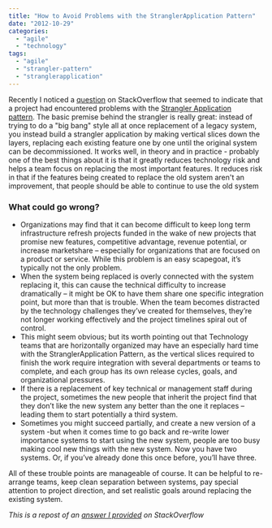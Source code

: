 ```yaml
---
title: "How to Avoid Problems with the StranglerApplication Pattern"
date: "2012-10-29"
categories: 
  - "agile"
  - "technology"
tags: 
  - "agile"
  - "strangler-pattern"
  - "stranglerapplication"
---
```


Recently I noticed a [question](http://stackoverflow.com/a/13002712/33886) on StackOverflow that seemed to indicate that a project had encountered problems with the [Strangler Application pattern](http://martinfowler.com/bliki/StranglerApplication.html). The basic premise behind the strangler is really great: instead of trying to do a "big bang" style all at once replacement of a legacy system, you instead build a strangler application by making vertical slices down the layers, replacing each existing feature one by one until the original system can be decommissioned. It works well, in theory and in practice - probably one of the best things about it is that it greatly reduces technology risk and helps a team focus on replacing the most important features. It reduces risk in that if the features being created to replace the old system aren't an improvement, that people should be able to continue to use the old system

### What could go wrong?

- Organizations may find that it can become difficult to keep long term infrastructure refresh projects funded in the wake of new projects that promise new features, competitive advantage, revenue potential, or increase marketshare – especially for organizations that are focused on a product or service. While this problem is an easy scapegoat, it’s typically not the only problem.
- When the system being replaced is overly connected with the system replacing it, this can cause the technical difficulty to increase dramatically – it might be OK to have them share one specific integration point, but more than that is trouble. When the team becomes distracted by the technology challenges they’ve created for themselves, they’re not longer working effectively and the project timelines spiral out of control.
- This might seem obvious; but its worth pointing out that Technology teams that are horizontally organized may have an especially hard time with the StranglerApplication Pattern, as the vertical slices required to finish the work require integration with several departments or teams to complete, and each group has its own release cycles, goals, and organizational pressures.
- If there is a replacement of key technical or management staff during the project, sometimes the new people that inherit the project find that they don’t like the new system any better than the one it replaces – leading them to start potentially a third system.
- Sometimes you might succeed partially, and create a new version of a system -but when it comes time to go back and re-write lower importance systems to start using the new system, people are too busy making cool new things with the new system. Now you have two systems. Or, if you’ve already done this once before, you’ll have three.

All of these trouble points are manageable of course. It can be helpful to re-arrange teams, keep clean separation between systems, pay special attention to project direction, and set realistic goals around replacing the existing system.

_This is a repost of an [answer I provided](http://stackoverflow.com/a/13002712/33886) on StackOverflow_
